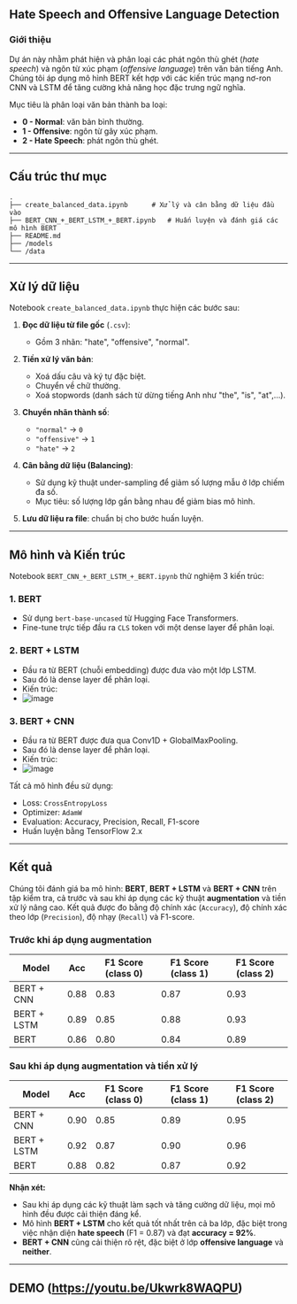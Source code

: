 ##  Hate Speech and Offensive Language Detection

###  Giới thiệu

Dự án này nhằm phát hiện và phân loại các phát ngôn thù ghét (*hate speech*) và ngôn từ xúc phạm (*offensive language*) trên văn bản tiếng Anh. Chúng tôi áp dụng mô hình BERT kết hợp với các kiến trúc mạng nơ-ron CNN và LSTM để tăng cường khả năng học đặc trưng ngữ nghĩa.

Mục tiêu là phân loại văn bản thành ba loại:

* **0 - Normal**: văn bản bình thường.
* **1 - Offensive**: ngôn từ gây xúc phạm.
* **2 - Hate Speech**: phát ngôn thù ghét.

---

##  Cấu trúc thư mục

```
.
├── create_balanced_data.ipynb      # Xử lý và cân bằng dữ liệu đầu vào
├── BERT_CNN_+_BERT_LSTM_+_BERT.ipynb   # Huấn luyện và đánh giá các mô hình BERT
├── README.md
├── /models                         
└── /data                           
```

---

##  Xử lý dữ liệu

Notebook `create_balanced_data.ipynb` thực hiện các bước sau:

1. **Đọc dữ liệu từ file gốc** (`.csv`):

   * Gồm 3 nhãn: "hate", "offensive", "normal".

2. **Tiền xử lý văn bản**:

   * Xoá dấu câu và ký tự đặc biệt.
   * Chuyển về chữ thường.
   * Xoá stopwords (danh sách từ dừng tiếng Anh như "the", "is", "at",...).

3. **Chuyển nhãn thành số**:

   * `"normal"` → `0`
   * `"offensive"` → `1`
   * `"hate"` → `2`

4. **Cân bằng dữ liệu (Balancing)**:

   * Sử dụng kỹ thuật under-sampling để giảm số lượng mẫu ở lớp chiếm đa số.
   * Mục tiêu: số lượng lớp gần bằng nhau để giảm bias mô hình.

5. **Lưu dữ liệu ra file**: chuẩn bị cho bước huấn luyện.

---

##  Mô hình và Kiến trúc

Notebook `BERT_CNN_+_BERT_LSTM_+_BERT.ipynb` thử nghiệm 3 kiến trúc:

### 1. **BERT**

* Sử dụng `bert-base-uncased` từ Hugging Face Transformers.
* Fine-tune trực tiếp đầu ra `CLS` token với một dense layer để phân loại.

### 2. **BERT + LSTM**

* Đầu ra từ BERT (chuỗi embedding) được đưa vào một lớp LSTM.
* Sau đó là dense layer để phân loại.
* Kiến trúc:
* ![image](https://github.com/user-attachments/assets/5c7bb519-5679-4784-80e1-f57fc8f1ab2e)


### 3. **BERT + CNN**

* Đầu ra từ BERT được đưa qua Conv1D + GlobalMaxPooling.
* Sau đó là dense layer để phân loại.
* Kiến trúc: 
* ![image](https://github.com/user-attachments/assets/81de390d-8654-4efc-b605-3e7b796ddc63)


Tất cả mô hình đều sử dụng:

* Loss: `CrossEntropyLoss`
* Optimizer: `AdamW`
* Evaluation: Accuracy, Precision, Recall, F1-score
* Huấn luyện bằng TensorFlow 2.x

---

##  Kết quả 

Chúng tôi đánh giá ba mô hình: **BERT**, **BERT + LSTM** và **BERT + CNN** trên tập kiểm tra, cả trước và sau khi áp dụng các kỹ thuật **augmentation** và tiền xử lý nâng cao. Kết quả được đo bằng độ chính xác (`Accuracy`), độ chính xác theo lớp (`Precision`), độ nhạy (`Recall`) và F1-score.

###  Trước khi áp dụng augmentation

| Model        | Acc | F1 Score (class 0) | F1 Score (class 1) | F1 Score (class 2) |
|--------------|-----|------------------|------------------------|--------------|
| BERT + CNN   | 0.88 | 0.83        | 0.87                   | 0.93     |
| BERT + LSTM  | 0.89 | 0.85        | 0.88                   | 0.93     |
| BERT         | 0.86 | 0.80            | 0.84                   | 0.89         |

###  Sau khi áp dụng augmentation và tiền xử lý 

| Model        | Acc | F1 Score (class 0) | F1 Score (class 1) | F1 Score (class 2) |
|--------------|-----|------------------|------------------------|--------------|
| BERT + CNN   | 0.90 | 0.85        | 0.89               | 0.95     |
| BERT + LSTM  | 0.92 | 0.87    | 0.90               | 0.96     |
| BERT         | 0.88     | 0.82        | 0.87                   | 0.92         |

 **Nhận xét:**
- Sau khi áp dụng các kỹ thuật làm sạch và tăng cường dữ liệu, mọi mô hình đều được cải thiện đáng kể.
- Mô hình **BERT + LSTM** cho kết quả tốt nhất trên cả ba lớp, đặc biệt trong việc nhận diện **hate speech** (F1 = 0.87) và đạt **accuracy = 92%**.
- **BERT + CNN** cũng cải thiện rõ rệt, đặc biệt ở lớp **offensive language** và **neither**.

---
## DEMO (https://youtu.be/Ukwrk8WAQPU)
